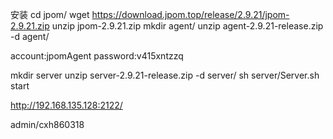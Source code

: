 安装
cd jpom/
wget https://download.jpom.top/release/2.9.21/jpom-2.9.21.zip
unzip jpom-2.9.21.zip
mkdir agent/
unzip agent-2.9.21-release.zip -d agent/

account:jpomAgent password:v415xntzzq

mkdir server
unzip server-2.9.21-release.zip -d server/
sh server/Server.sh start

http://192.168.135.128:2122/

admin/cxh860318